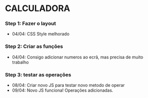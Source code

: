# CALCULADORA

### Step 1: Fazer o layout
* 04/04: CSS Style melhorado<br>
### Step 2: Criar as funções
* 04/04: Consigo adicionar numeros ao ecrã, mas precisa de muito trabalho<br>
### Step 3: testar as operações
* 08/04: Criar novo JS para testar novo metodo de operar<br>
* 09/04: Novo JS funciona! Operações adicionadas.